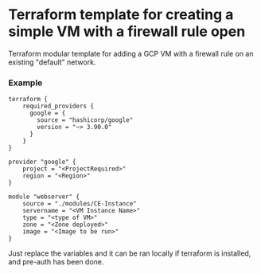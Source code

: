 # Terraform template for creating a simple VM with a firewall rule open
Terraform modular template for adding a GCP VM with a firewall rule on an existing "default" network.

### Example 
```t
terraform {
    required_providers {
      google = {
        source = "hashicorp/google"
        version = "~> 3.90.0"
      }
    }
}

provider "google" {
    project = "<ProjectRequired>"
    region = "<Region>"
}

module "webserver" {
    source = "./modules/CE-Instance"
    servername = "<VM Instance Name>"
    type = "<type of VM>"
    zone = "<Zone deployed>"
    image = "<Image to be run>"
}
```
Just replace the variables and it can be ran locally if terraform is installed, and pre-auth has been done. 
